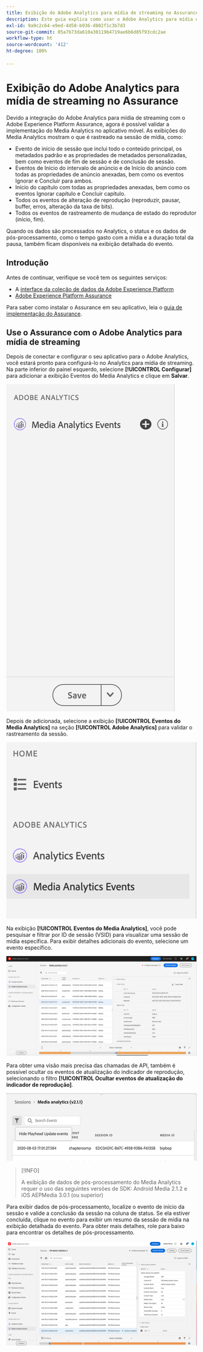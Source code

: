 ```yaml
---
title: Exibição do Adobe Analytics para mídia de streaming no Assurance
description: Este guia explica como usar o Adobe Analytics para mídia de streaming com o Adobe Experience Platform Assurance.
exl-id: 9a9c2c64-e9ed-4d58-b936-d802f1c3b7d3
source-git-commit: 05a7b73da610a30119b4719ae6b6d85f93cdc2ae
workflow-type: ht
source-wordcount: '412'
ht-degree: 100%

---
```


# Exibição do Adobe Analytics para mídia de streaming no Assurance

Devido a integração do Adobe Analytics para mídia de streaming com o Adobe Experience Platform Assurance, agora é possível validar a implementação do Media Analytics no aplicativo móvel. As exibições do Media Analytics mostram o que é rastreado na sessão de mídia, como:

- Evento de início de sessão que inclui todo o conteúdo principal, os metadados padrão e as propriedades de metadados personalizadas, bem como eventos de fim de sessão e de conclusão de sessão.
- Eventos de Início do intervalo de anúncio e de Início do anúncio com todas as propriedades de anúncio anexadas, bem como os eventos Ignorar e Concluir para ambos.
- Início do capítulo com todas as propriedades anexadas, bem como os eventos Ignorar capítulo e Concluir capítulo.
- Todos os eventos de alteração de reprodução (reproduzir, pausar, buffer, erros, alteração da taxa de bits).
- Todos os eventos de rastreamento de mudança de estado do reprodutor (início, fim).

Quando os dados são processados no Analytics, o status e os dados de pós-processamento, como o tempo gasto com a mídia e a duração total da pausa, também ficam disponíveis na exibição detalhada do evento.

## Introdução

Antes de continuar, verifique se você tem os seguintes serviços:

- A [interface da coleção de dados da Adobe Experience Platform](https://experience.adobe.com/#/data-collection/)
- [Adobe Experience Platform Assurance](https://experience.adobe.com/assurance)

Para saber como instalar o Assurance em seu aplicativo, leia o [guia de implementação do Assurance](../tutorials/implement-assurance.md).

## Use o Assurance com o Adobe Analytics para mídia de streaming

Depois de conectar e configurar o seu aplicativo para o Adobe Analytics, você estará pronto para configurá-lo no Analytics para mídia de streaming. Na parte inferior do painel esquerdo, selecione **[!UICONTROL Configurar]** para adicionar a exibição Eventos do Media Analytics e clique em **Salvar**.

![Configurar](./images/adobe-analytics-streaming-media/configure.png)

Depois de adicionada, selecione a exibição **[!UICONTROL Eventos do Media Analytics]** na seção **[!UICONTROL Adobe Analytics]** para validar o rastreamento da sessão.

![Selecionar](./images/adobe-analytics-streaming-media/select.png)

Na exibição **[!UICONTROL Eventos do Media Analytics]**, você pode pesquisar e filtrar por ID de sessão (VSID) para visualizar uma sessão de mídia específica. Para exibir detalhes adicionais do evento, selecione um evento específico.

![Eventos de mídia](./images/adobe-analytics-streaming-media/media-events.png)

Para obter uma visão mais precisa das chamadas de API, também é possível ocultar os eventos de atualização do indicador de reprodução, selecionando o filtro **[!UICONTROL Ocultar eventos de atualização do indicador de reprodução]**.

![Ocultar indicador de reprodução](./images/adobe-analytics-streaming-media/hide-playhead.png)

>[!INFO]
>
>A exibição de dados de pós-processamento do Media Analytics requer o uso das seguintes versões de SDK: Android Media 2.1.2 e iOS AEPMedia 3.0.1 (ou superior)

Para exibir dados de pós-processamento, localize o evento de início da sessão e valide a conclusão da sessão na coluna de status. Se ela estiver concluída, clique no evento para exibir um resumo da sessão de mídia na exibição detalhada do evento. Para obter mais detalhes, role para baixo para encontrar os detalhes de pós-processamento.

![Exibição de pós-processamento](./images/adobe-analytics-streaming-media/post-processed-view.png)
